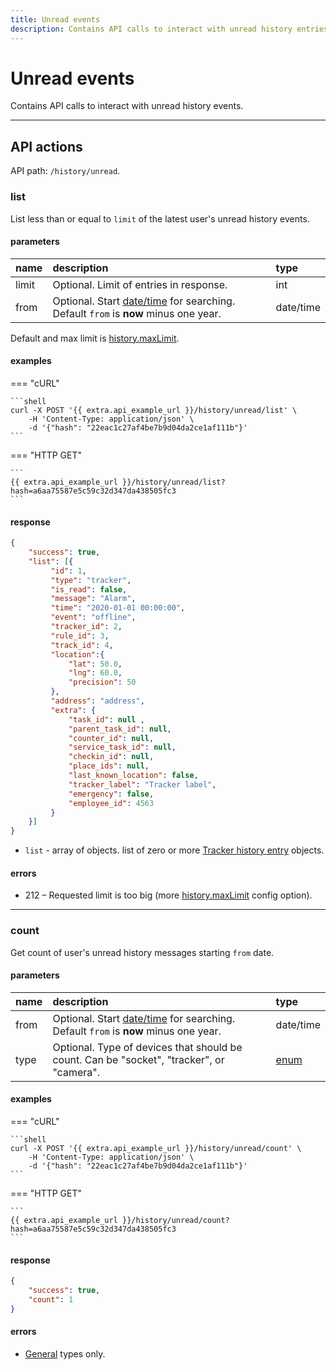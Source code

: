 ```yaml
---
title: Unread events
description: Contains API calls to interact with unread history entries.
---
```


# Unread events

Contains API calls to interact with unread history events.

***

## API actions

API path: `/history/unread`.

### list

List less than or equal to `limit` of the latest user's unread history events.

#### parameters

| name  | description                                                                                                                  | type      |
|:------|:-----------------------------------------------------------------------------------------------------------------------------|:----------|
| limit | Optional. Limit of entries in response.                                                                                      | int       |
| from  | Optional. Start [date/time](../../../getting-started.md#data-types) for searching. Default `from` is **now** minus one year. | date/time |

Default and max limit is [history.maxLimit](../dealer.md).

#### examples

=== "cURL"

    ```shell
    curl -X POST '{{ extra.api_example_url }}/history/unread/list' \
        -H 'Content-Type: application/json' \
        -d '{"hash": "22eac1c27af4be7b9d04da2ce1af111b"}'
    ```
    
=== "HTTP GET"

    ```
    {{ extra.api_example_url }}/history/unread/list?hash=a6aa75587e5c59c32d347da438505fc3
    ```

#### response

```json
{
    "success": true,
    "list": [{
         "id": 1,
         "type": "tracker",
         "is_read": false,
         "message": "Alarm",
         "time": "2020-01-01 00:00:00",
         "event": "offline",
         "tracker_id": 2,
         "rule_id": 3,
         "track_id": 4,
         "location":{ 
             "lat": 50.0,
             "lng": 60.0,
             "precision": 50
         },
         "address": "address",
         "extra": {
             "task_id": null , 
             "parent_task_id": null,
             "counter_id": null,
             "service_task_id": null,
             "checkin_id": null,
             "place_ids": null,
             "last_known_location": false,
             "tracker_label": "Tracker label",
             "emergency": false,
             "employee_id": 4563
         }
    }]
}
```

* `list` - array of objects. list of zero or more [Tracker history entry](./index.md#tracker-history-entry) objects.

#### errors

* 212 – Requested limit is too big (more [history.maxLimit](../dealer.md) config option).

***

### count

Get count of user's unread history messages starting `from` date.

#### parameters

| name | description                                                                                                                   | type                                           |
|:-----|:------------------------------------------------------------------------------------------------------------------------------|:-----------------------------------------------|
| from | Optional. Start [date/time](../../../getting-started.md#data-types) for searching.  Default `from` is **now** minus one year. | date/time                                      |
| type | Optional. Type of devices that should be count. Can be "socket", "tracker", or "camera".                                      | [enum](../../../getting-started.md#data-types) |

#### examples

=== "cURL"

    ```shell
    curl -X POST '{{ extra.api_example_url }}/history/unread/count' \
        -H 'Content-Type: application/json' \
        -d '{"hash": "22eac1c27af4be7b9d04da2ce1af111b"}'
    ```
    
=== "HTTP GET"

    ```
    {{ extra.api_example_url }}/history/unread/count?hash=a6aa75587e5c59c32d347da438505fc3
    ```

#### response

```json
{
    "success": true,
    "count": 1
}
```

#### errors

* [General](../../../getting-started.md#error-codes) types only.
